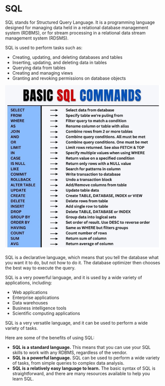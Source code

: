 # SQL


SQL stands for Structured Query Language. It is a programming language designed for managing data held in a relational database management system (RDBMS), or for stream processing in a relational data stream management system (RDSMS).

SQL is used to perform tasks such as:

* Creating, updating, and deleting databases and tables
* Inserting, updating, and deleting data in tables
* Querying data from tables
* Creating and managing views
* Granting and revoking permissions on database objects


![image](https://github.com/raviteja-padala/SQL/blob/main/databases/sql%20commands.png)

SQL is a declarative language, which means that you tell the database what you want it to do, but not how to do it. The database optimizer then chooses the best way to execute the query.

SQL is a very powerful language, and it is used by a wide variety of applications, including:

* Web applications
* Enterprise applications
* Data warehouses
* Business intelligence tools
* Scientific computing applications


SQL is a very versatile language, and it can be used to perform a wide variety of tasks.

Here are some of the benefits of using SQL:

* **SQL is a standard language.** This means that you can use your SQL skills to work with any RDBMS, regardless of the vendor.
* **SQL is a powerful language.** SQL can be used to perform a wide variety of tasks, from simple queries to complex data analysis.
* **SQL is a relatively easy language to learn.** The basic syntax of SQL is straightforward, and there are many resources available to help you learn SQL.

